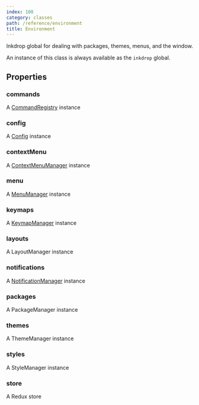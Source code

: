 ```yaml
---
index: 100
category: classes
path: /reference/environment
title: Environment
---
```


Inkdrop global for dealing with packages, themes, menus, and the window.

An instance of this class is always available as the `inkdrop` global.

## Properties

### commands

A [CommandRegistry](/reference/command-registry) instance

### config

A [Config](/reference/config) instance

### contextMenu

A [ContextMenuManager](/reference/context-menu-manager) instance

### menu

A [MenuManager](/reference/menu-manager) instance

### keymaps

A [KeymapManager](/reference/keymap-manager) instance

### layouts

A LayoutManager instance

### notifications

A [NotificationManager](/reference/notification-manager) instance

### packages

A PackageManager instance

### themes

A ThemeManager instance

### styles

A StyleManager instance

### store

A Redux store

